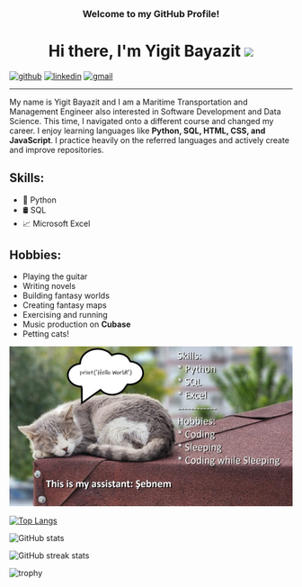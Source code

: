 <!-- HEADER -->
<h3 align="center">
     <br>Welcome to my GitHub Profile!
</h3>

<h1 align="center">Hi there, I'm Yigit Bayazit </a> <img src="https://user-images.githubusercontent.com/64318469/176737130-33ef105d-385a-43e4-a68e-33ac3f19ab12.gif" height="32" /></h1>

[<img src='https://cdn.jsdelivr.net/npm/simple-icons@3.0.1/icons/github.svg' alt='github' height='40'>](https://github.com/Trigenaris)  [<img src='https://cdn.jsdelivr.net/npm/simple-icons@3.0.1/icons/linkedin.svg' alt='linkedin' height='40'>](https://www.linkedin.com/in/yigit-bayazit/)  [<img src='https://cdn.jsdelivr.net/npm/simple-icons@3.0.1/icons/gmail.svg' alt='gmail' height='40'>](mailto:ygtbyzt@gmail.com)  

<hr>

My name is Yigit Bayazit and I am a Maritime Transportation and Management Engineer also interested in Software Development and Data Science. This time, I navigated onto a different course and changed my career. I enjoy learning languages like **Python, SQL, HTML, CSS, and JavaScript**. I practice heavily on the referred languages and actively create and improve repositories.

## Skills:
* 🐍 Python
* 🛢️ SQL
* 📈 Microsoft Excel

## Hobbies:
* Playing the guitar
* Writing novels
* Building fantasy worlds
* Creating fantasy maps
* Exercising and running
* Music production on **Cubase**
* Petting cats!

![She is helping me while I rest](https://github.com/Trigenaris/Trigenaris/blob/main/sebnem11.jpg)


[![Top Langs](https://github-readme-stats.vercel.app/api/top-langs/?username=Trigenaris)](https://github.com/anuraghazra/github-readme-stats)

![GitHub stats](https://github-readme-stats.vercel.app/api?username=Trigenaris&show_icons=true)  

![GitHub streak stats](https://streak-stats.demolab.com/?user=Trigenaris)  

![trophy](https://github-profile-trophy.vercel.app/?username=Trigenaris)
